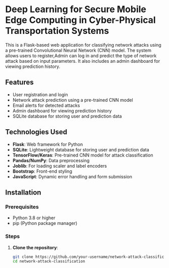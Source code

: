 # Deep Learning for Secure Mobile Edge Computing in Cyber-Physical Transportation Systems

This is a Flask-based web application for classifying network attacks using a pre-trained Convolutional Neural Network (CNN) model. The system allows users to register,Admin can log in and predict the type of network attack based on input parameters. It also includes an admin dashboard for viewing prediction history.

## Features

- User registration and login
- Network attack prediction using a pre-trained CNN model
- Email alerts for detected attacks
- Admin dashboard for viewing prediction history
- SQLite database for storing user and prediction data

## Technologies Used

- **Flask**: Web framework for Python
- **SQLite**: Lightweight database for storing user and prediction data
- **TensorFlow/Keras**: Pre-trained CNN model for attack classification
- **Pandas/NumPy**: Data preprocessing
- **Joblib**: For loading scaler and label encoders
- **Bootstrap**: Front-end styling
- **JavaScript**: Dynamic error handling and form submission

## Installation

### Prerequisites

- Python 3.8 or higher
- pip (Python package manager)

### Steps

1. **Clone the repository**:
   ```bash
   git clone https://github.com/your-username/network-attack-classification.git
   cd network-attack-classification